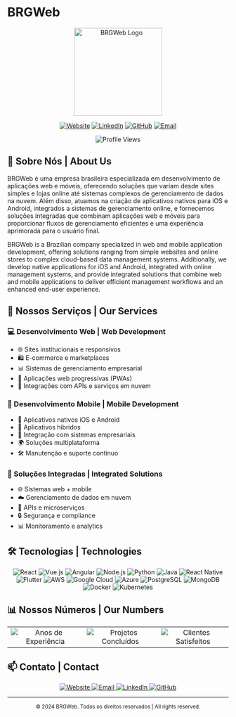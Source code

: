 # BRGWeb

<div align="center">
  <img src=".github/logo.png" alt="BRGWeb Logo" width="200"/>
  
  [![Website](https://img.shields.io/badge/Website-brgweb.com.br-blue?style=flat-square&logo=firefox)](https://www.brgweb.com.br)
  [![LinkedIn](https://img.shields.io/badge/LinkedIn-BRGWeb-blue?style=flat-square&logo=linkedin)](https://linkedin.com/company/brgweb)
  [![GitHub](https://img.shields.io/badge/GitHub-BRGWeb-black?style=flat-square&logo=github)](https://github.com/BRGWeb)
  [![Email](https://img.shields.io/badge/Email-contato@brgweb.com.br-red?style=flat-square&logo=gmail)](mailto:contato@brgweb.com.br)

  <img src="https://komarev.com/ghpvc/?username=BRGWeb&label=Profile%20views&color=0e75b6&style=flat" alt="Profile Views" />
</div>

## 👋 Sobre Nós | About Us

BRGWeb é uma empresa brasileira especializada em desenvolvimento de aplicações web e móveis, oferecendo soluções que variam desde sites simples e lojas online até sistemas complexos de gerenciamento de dados na nuvem. Além disso, atuamos na criação de aplicativos nativos para iOS e Android, integrados a sistemas de gerenciamento online, e fornecemos soluções integradas que combinam aplicações web e móveis para proporcionar fluxos de gerenciamento eficientes e uma experiência aprimorada para o usuário final.

BRGWeb is a Brazilian company specialized in web and mobile application development, offering solutions ranging from simple websites and online stores to complex cloud-based data management systems. Additionally, we develop native applications for iOS and Android, integrated with online management systems, and provide integrated solutions that combine web and mobile applications to deliver efficient management workflows and an enhanced end-user experience.

## 🚀 Nossos Serviços | Our Services

### 💻 Desenvolvimento Web | Web Development

- 🌐 Sites institucionais e responsivos
- 🛍️ E-commerce e marketplaces
- 📊 Sistemas de gerenciamento empresarial
- 📱 Aplicações web progressivas (PWAs)
- 🔌 Integrações com APIs e serviços em nuvem

### 📱 Desenvolvimento Mobile | Mobile Development

- 📱 Aplicativos nativos iOS e Android
- 🔄 Aplicativos híbridos
- 🔗 Integração com sistemas empresariais
- 🌍 Soluções multiplataforma
- 🛠️ Manutenção e suporte contínuo

### 🔄 Soluções Integradas | Integrated Solutions

- 🌐 Sistemas web + mobile
- ☁️ Gerenciamento de dados em nuvem
- 🔌 APIs e microserviços
- 🔒 Segurança e compliance
- 📊 Monitoramento e analytics

## 🛠️ Tecnologias | Technologies

<div align="center">
  <img src="https://img.shields.io/badge/React-20232A?style=for-the-badge&logo=react&logoColor=61DAFB" alt="React" />
  <img src="https://img.shields.io/badge/Vue.js-35495E?style=for-the-badge&logo=vue.js&logoColor=4FC08D" alt="Vue.js" />
  <img src="https://img.shields.io/badge/Angular-DD0031?style=for-the-badge&logo=angular&logoColor=white" alt="Angular" />
  <img src="https://img.shields.io/badge/Node.js-43853D?style=for-the-badge&logo=node.js&logoColor=white" alt="Node.js" />
  <img src="https://img.shields.io/badge/Python-3776AB?style=for-the-badge&logo=python&logoColor=white" alt="Python" />
  <img src="https://img.shields.io/badge/Java-ED8B00?style=for-the-badge&logo=java&logoColor=white" alt="Java" />
  <img src="https://img.shields.io/badge/React_Native-20232A?style=for-the-badge&logo=react&logoColor=61DAFB" alt="React Native" />
  <img src="https://img.shields.io/badge/Flutter-02569B?style=for-the-badge&logo=flutter&logoColor=white" alt="Flutter" />
  <img src="https://img.shields.io/badge/AWS-232F3E?style=for-the-badge&logo=amazon-aws&logoColor=white" alt="AWS" />
  <img src="https://img.shields.io/badge/Google_Cloud-4285F4?style=for-the-badge&logo=google-cloud&logoColor=white" alt="Google Cloud" />
  <img src="https://img.shields.io/badge/Azure-0078D4?style=for-the-badge&logo=microsoft-azure&logoColor=white" alt="Azure" />
  <img src="https://img.shields.io/badge/PostgreSQL-316192?style=for-the-badge&logo=postgresql&logoColor=white" alt="PostgreSQL" />
  <img src="https://img.shields.io/badge/MongoDB-4EA94B?style=for-the-badge&logo=mongodb&logoColor=white" alt="MongoDB" />
  <img src="https://img.shields.io/badge/Docker-2496ED?style=for-the-badge&logo=docker&logoColor=white" alt="Docker" />
  <img src="https://img.shields.io/badge/Kubernetes-326CE5?style=for-the-badge&logo=kubernetes&logoColor=white" alt="Kubernetes" />
</div>

## 📊 Nossos Números | Our Numbers

<div align="center">
  <table>
    <tr>
      <td align="center">
        <img src="https://img.shields.io/badge/Anos%20de%20Experiência-15+-blue?style=for-the-badge" alt="Anos de Experiência" />
      </td>
      <td align="center">
        <img src="https://img.shields.io/badge/Projetos%20Concluídos-120+-green?style=for-the-badge" alt="Projetos Concluídos" />
      </td>
      <td align="center">
        <img src="https://img.shields.io/badge/Clientes%20Satisfeitos-60+-orange?style=for-the-badge" alt="Clientes Satisfeitos" />
      </td>
    </tr>
  </table>
</div>

## 📫 Contato | Contact

<div align="center">
  <a href="https://www.brgweb.com.br">
    <img src="https://img.shields.io/badge/Website-brgweb.com.br-blue?style=for-the-badge&logo=firefox" alt="Website" />
  </a>
  <a href="mailto:contato@brgweb.com.br">
    <img src="https://img.shields.io/badge/Email-contato@brgweb.com.br-red?style=for-the-badge&logo=gmail" alt="Email" />
  </a>
  <a href="https://linkedin.com/company/brgweb">
    <img src="https://img.shields.io/badge/LinkedIn-BRGWeb-blue?style=for-the-badge&logo=linkedin" alt="LinkedIn" />
  </a>
  <a href="https://github.com/BRGWeb">
    <img src="https://img.shields.io/badge/GitHub-BRGWeb-black?style=for-the-badge&logo=github" alt="GitHub" />
  </a>
</div>

---

<div align="center">
  <sub>© 2024 BRGWeb. Todos os direitos reservados | All rights reserved.</sub>
</div>
